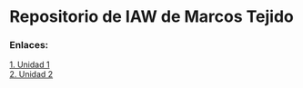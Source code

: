 # Repositorio de IAW de Marcos Tejido
### Enlaces:
[1. Unidad 1](unidad1/readme.md)  
[2. Unidad 2](unidad2/readme.md)
